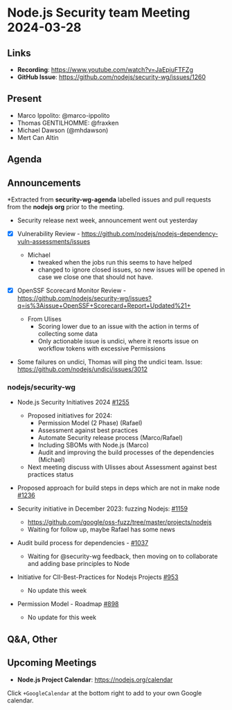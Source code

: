 # Node.js  Security team Meeting 2024-03-28

## Links

* **Recording**:  <https://www.youtube.com/watch?v=JaEpjuFTFZg>
* **GitHub Issue**: <https://github.com/nodejs/security-wg/issues/1260>

## Present

* Marco Ippolito: @marco-ippolito
* Thomas GENTILHOMME: @fraxken
* Michael Dawson (@mhdawson)
* Mert Can Altin

## Agenda

## Announcements

*Extracted from **security-wg-agenda** labelled issues and pull requests from the **nodejs org** prior to the meeting.

* Security release next week, announcement went out yesterday

* [X] Vulnerability Review - <https://github.com/nodejs/nodejs-dependency-vuln-assessments/issues>
  * Michael
    * tweaked when the jobs run this seems to have helped
    * changed to ignore closed issues, so new issues will be opened in case we close one that
       should not have.

* [X] OpenSSF Scorecard Monitor Review - <https://github.com/nodejs/security-wg/issues?q=is%3Aissue+OpenSSF+Scorecard+Report+Updated%21+>
  * From Ulises
    * Scoring lower due to an issue with the action in terms of collecting some data
    * Only actionable issue is undici, where it resorts issue on workflow tokens with excessive
      Permissions

* Some failures on undici, Thomas will ping the undici team. Issue: https://github.com/nodejs/undici/issues/3012

### nodejs/security-wg

* Node.js Security Initiatives 2024 [#1255](https://github.com/nodejs/security-wg/issues/1255)
  * Proposed initiatives for 2024:
    * Permission Model (2 Phase)  (Rafael)
    * Assessment against best practices
    * Automate Security release process (Marco/Rafael)
    * Including SBOMs with Node.js (Marco)
    * Audit and improving the build processes of the dependencies (Michael)
  * Next meeting discuss with Ulisses about Assessment against best practices status

* Proposed approach for build steps in deps which are not in make node  [#1236](https://github.com/nodejs/security-wg/issues/1236)

* Security initiative in December 2023: fuzzing Nodejs: [#1159](https://github.com/nodejs/security-wg/issues/1159)
  * <https://github.com/google/oss-fuzz/tree/master/projects/nodejs>
  * Waiting for follow up, maybe Rafael has some news

* Audit build process for dependencies - [#1037](https://github.com/nodejs/security-wg/issues/1037)
  * Waiting for @security-wg feedback, then moving on to collaborate and adding base principles to Node

* Initiative for CII-Best-Practices for Nodejs Projects  [#953](https://github.com/nodejs/security-wg/issues/953)
  * No update this week

* Permission Model - Roadmap  [#898](https://github.com/nodejs/security-wg/issues/898)
  * No update for this week

## Q&A, Other

## Upcoming Meetings

* **Node.js Project Calendar**: <https://nodejs.org/calendar>

Click `+GoogleCalendar` at the bottom right to add to your own Google calendar.
